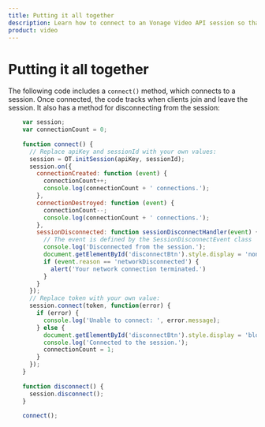 ```yaml
--- 
title: Putting it all together 
description: Learn how to connect to an Vonage Video API session so that participants can use audio, video, and messaging functionality in your web application.
product: video 
---
```


# Putting it all together

The following code includes a `connect()` method, which connects to a session. Once connected, the code tracks when clients join and leave the session. It also has a method for disconnecting from the session:

```js
    var session;
    var connectionCount = 0;
    
    function connect() {
      // Replace apiKey and sessionId with your own values:
      session = OT.initSession(apiKey, sessionId);
      session.on({
        connectionCreated: function (event) {
          connectionCount++;
          console.log(connectionCount + ' connections.');
        },
        connectionDestroyed: function (event) {
          connectionCount--;
          console.log(connectionCount + ' connections.');
        },
        sessionDisconnected: function sessionDisconnectHandler(event) {
          // The event is defined by the SessionDisconnectEvent class
          console.log('Disconnected from the session.');
          document.getElementById('disconnectBtn').style.display = 'none';
          if (event.reason == 'networkDisconnected') {
            alert('Your network connection terminated.')
          }
        }
      });
      // Replace token with your own value:
      session.connect(token, function(error) {
        if (error) {
          console.log('Unable to connect: ', error.message);
        } else {
          document.getElementById('disconnectBtn').style.display = 'block';
          console.log('Connected to the session.');
          connectionCount = 1;
        }
      });
    }
    
    function disconnect() {
      session.disconnect();
    }
    
    connect();
```
